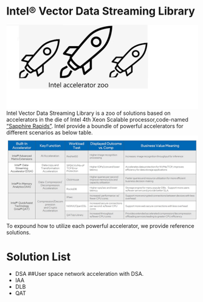 # Intel® Vector Data Streaming Library
![](intel-accelerator-zoo.jpeg)
Intel Vector Data Streaming Library is a zoo of solutions based on accelerators in the die of Intel 4th Xeon Scalable processor,code-named [“Sapphire Rapids”](https://www.intel.com/content/www/us/en/newsroom/opinion/updates-next-gen-data-center-platform-sapphire-rapids.html?wapkw=Intel%20Sapphire%20Rapids%20Demos%20At%20Innovation%202022#gs.g4fsrh). Intel provide a boundle of powerful accelerators for different scenarios as below table.
![](Intel-Sapphire-Rapids-accelerators.jpg)
To expound how to utilize each powerful accelerator, we provide reference solutions.
#  Solution List
- DSA
##User space network acceleration with DSA.
- IAA
- DLB
- QAT 
